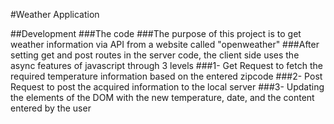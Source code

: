 #Weather Application

##Development
###The code
###The purpose of this project is to get weather information via API from a website called "openweather"
###After setting get and post routes in the server code, the client side uses the async features of javascript through 3 levels
###1- Get Request to fetch the required temperature information based on the entered zipcode
###2- Post Request to post the acquired information to the local server
###3- Updating the elements of the DOM with the new temperature, date, and the content entered by the user



